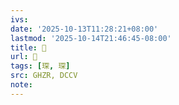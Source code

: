 ```yaml
---
ivs:
date: '2025-10-13T11:28:21+08:00'
lastmod: '2025-10-14T21:46:45-08:00'
title: 󰜫
url: 󰜫
tags: [琛, 琛]
src: GHZR, DCCV
note:
---
```

